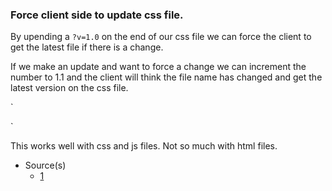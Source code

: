 ### Force client side to update css file.

By upending a `?v=1.0` on the end of our css file we can force the client to get the latest file if there is a change.

If we make an update and want to force a change we can increment the number to 1.1 and the client will think the file name has changed and get the latest version on the css file.

`
<link rel="stylesheet" href="~/css/site.css?v=1.1" />
`

This works well with css and js files. Not so much with html files.

- Source(s)
  - [1](#)

